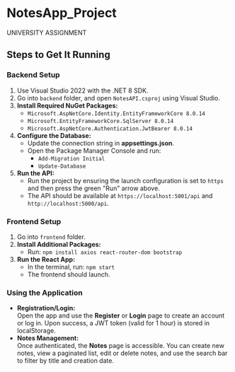 # NotesApp_Project
UNIVERSITY ASSIGNMENT
## Steps to Get It Running

### **Backend Setup**
1. Use Visual Studio 2022 with the .NET 8 SDK.
2. Go into `backend` folder, and open `NotesAPI.csproj` using Visual Studio.
3. **Install Required NuGet Packages:**
   - `Microsoft.AspNetCore.Identity.EntityFrameworkCore 8.0.14`
   - `Microsoft.EntityFrameworkCore.SqlServer 8.0.14`
   - `Microsoft.AspNetCore.Authentication.JwtBearer 8.0.14`
4. **Configure the Database:**
   - Update the connection string in **appsettings.json**.
   - Open the Package Manager Console and run:
     - `Add-Migration Initial`
     - `Update-Database`
5. **Run the API:**
   - Run the project by ensuring the launch configuration is set to `https` and then press the green "Run" arrow above.
   - The API should be available at `https://localhost:5001/api` and `http://localhost:5000/api`.

### **Frontend Setup**
1. Go into `frontend` folder.
2. **Install Additional Packages:**
   - Run: `npm install axios react-router-dom bootstrap`
3. **Run the React App:**
   - In the terminal, run: `npm start`
   - The frontend should launch.

### **Using the Application**
- **Registration/Login:**  
  Open the app and use the **Register** or **Login** page to create an account or log in. Upon success, a JWT token (valid for 1 hour) is stored in localStorage.
- **Notes Management:**  
  Once authenticated, the **Notes** page is accessible. You can create new notes, view a paginated list, edit or delete notes, and use the search bar to filter by title and creation date.
